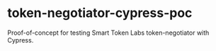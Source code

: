# token-negotiator-cypress-poc
Proof-of-concept for testing Smart Token Labs token-negotiator with Cypress. 
